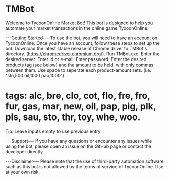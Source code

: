 # TMBot

Welcome to TycoonOnline Market Bot! This bot is designed to help you automate your market transactions in the online game TycoonOnline.

---Getting Started---
To use the bot, you will need to have an account on TycoonOnline. Once you have an account, follow these steps to set up the bot:
Download the latest stable release of Chrome driver to TMBot's directory. (https://chromedriver.chromium.org/).
Run TMBot.exe.
Enter the desired server.
Enter id or e-mail.
Enter password.
Enter the desired products tag (see below) and the amount to be held, with only commas between them. Use space to seperate each product-amount sets. 
(i.e. "sto,500 oil,1000 pap,1000")
# tags: alc, bre, clo, cot, flo, fre, fro, fur, gas, mar, new, oil, pap, pig, plk, pls, sau, sto, thr, toy, whe, woo.
Tip: Leave inputs empty to use previous entry

---Support---
If you have any questions or encounter any issues while using the bot, please open an issue on the GitHub page or contact the developer directly.


---Disclaimer---
Please note that the use of third-party automation software such as this bot is not allowed by the terms of service of TycoonOnline. Use at your own risk.
